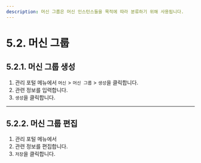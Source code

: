 ```yaml
---
description: 머신 그룹은 머신 인스턴스들을 목적에 따라 분류하기 위해 사용됩니다.
---
```


# 5.2. 머신 그룹

## 5.2.1. 머신 그룹 생성

1. 관리 포털 메뉴에서 `머신` > `머신 그룹` > `생성`을 클릭합니다.
2. 관련 정보를 입력합니다.
3. `생성`을 클릭합니다.

***

## 5.2.2. 머신 그룹 편집

1. 관리 포털 메뉴에서
2. 관련 정보를 편집합니다.
3. `저장`을 클릭합니다.

